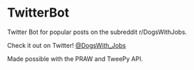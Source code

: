 # TwitterBot
Twitter Bot for popular posts on the subreddit r/DogsWithJobs. 

Check it out on Twitter! [@DogsWith_Jobs](https://twitter.com/dogswith_jobs)

Made possible with the PRAW and TweePy API.

